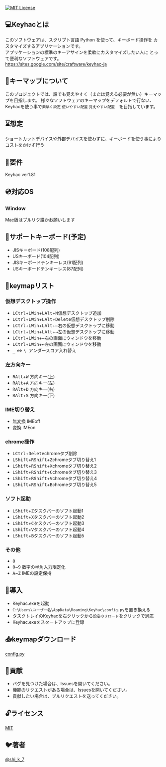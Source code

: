 [![MIT License](http://img.shields.io/badge/license-MIT-blue.svg?style=flat)](LICENSE)
## 💻Keyhacとは
このソフトウェアは、スクリプト言語 Python を使って、キーボード操作を カスタマイズするアプリケーションです。  
アプリケーションの標準のキーアサインを柔軟にカスタマイズしたい人に とって便利なソフトウェアです。  
https://sites.google.com/site/craftware/keyhac-ja

## 📃キーマップについて
このプロジェクトでは、誰でも覚えやすく（または覚える必要が無い）キーマップを目指します。
様々なソフトウェアのキーマップをデフォルトで行ない、Keyhacを使う事で`素早く設定` `使いやすい配置` `覚えやすい配置`　を目指しています。

## ️⌛️想定
ショートカットデバイスや外部デバイスを使わずに、キーボードを使う事によりコストをかけず行う

## 🔨要件
Keyhac ver1.81

## 💿対応OS  
### Window
Mac版はプルリク誰かお願いします

## 🔧サポートキーボード(予定)
- JISキーボード(108配列)
- USキーボード(104配列)
- JISキーボードテンキーレス(91配列)
- USキーボードテンキーレス(87配列)

## 📝keymapリスト
### 仮想デスクトップ操作 
- <kbd>LCtrl</kbd>+<kbd>LWin</kbd>+<kbd>LAlt</kbd>+<kbd>N</kbd>仮想デスクトップ追加
- <kbd>LCtrl</kbd>+<kbd>LWin</kbd>+<kbd>LAlt</kbd>+<kbd>Delete</kbd>仮想デスクトップ削除
- <kbd>LCtrl</kbd>+<kbd>LWin</kbd>+<kbd>LAlt</kbd>+<kbd>←</kbd>右の仮想デスクトップに移動
- <kbd>LCtrl</kbd>+<kbd>LWin</kbd>+<kbd>LAlt</kbd>+<kbd>→</kbd>左の仮想デスクトップに移動
- <kbd>LCtrl</kbd>+<kbd>LWin</kbd>+<kbd>→</kbd>右の画面にウィンドウを移動
- <kbd>LCtrl</kbd>+<kbd>LWin</kbd>+<kbd>←</kbd>左の画面にウィンドウを移動
- <kbd>_</kbd> ⇔ <kbd> \ </kbd> アンダースコア入れ替え  
### 左方向キー  
- <kbd>RAlt</kbd>+<kbd>W</kbd> 方向キー(上)
- <kbd>RAlt</kbd>+<kbd>A</kbd> 方向キー(左)
- <kbd>RAlt</kbd>+<kbd>D</kbd> 方向キー(右)
- <kbd>RAlt</kbd>+<kbd>S</kbd> 方向キー(下)  
### IME切り替え   
- <kbd>無変換</kbd> IMEoff
- <kbd>変換</kbd> IMEon
### chrome操作 
- <kbd>LCtrl</kbd>+<kbd>Delete</kbd>chromeタブ削除
- <kbd>LShift</kbd>+<kbd>RShift</kbd>+<kbd>Z</kbd>chromeタブ切り替え1
- <kbd>LShift</kbd>+<kbd>RShift</kbd>+<kbd>X</kbd>chromeタブ切り替え2
- <kbd>LShift</kbd>+<kbd>RShift</kbd>+<kbd>C</kbd>chromeタブ切り替え3
- <kbd>LShift</kbd>+<kbd>RShift</kbd>+<kbd>V</kbd>chromeタブ切り替え4
- <kbd>LShift</kbd>+<kbd>RShift</kbd>+<kbd>B</kbd>chromeタブ切り替え5
### ソフト起動 
- <kbd>LShift</kbd>+<kbd>Z</kbd>タスクバーのソフト起動1
- <kbd>LShift</kbd>+<kbd>X</kbd>タスクバーのソフト起動2
- <kbd>LShift</kbd>+<kbd>C</kbd>タスクバーのソフト起動3
- <kbd>LShift</kbd>+<kbd>V</kbd>タスクバーのソフト起動4
- <kbd>LShift</kbd>+<kbd>B</kbd>タスクバーのソフト起動5
### その他 
- <kbd>0</kbd>
- <kbd>0</kbd>~<kbd>9</kbd> 数字の半角入力限定化
- <kbd>A</kbd>~<kbd>Z</kbd> IMEの設定保持

## 🏃導入
- Keyhac.exeを起動
- `‪C:\Users\ユーザー名\AppData\Roaming\Keyhac\config.py`を置き換える
- タスクトレイのKeyhacを右クリックから`設定のリロード`をクリックで適応
- Keyhac.exeをスタートアップに登録

## 📥keymapダウンロード
[config.py](https://github.com/KatanoShingo/KeyhacKeymap/releases)

## 💪貢献
- バグを見つけた場合は、Issuesを開いてください。    
- 機能のリクエストがある場合は、Issuesを開いてください。    
- 貢献したい場合は、プルリクエストを送ってください。    

## 🔓ライセンス
[MIT](https://github.com/KatanoShingo/KeyhacKeymap/blob/master/LICENSE)

## 🐦著者
[@shi_k_7](https://twitter.com/shi_k_7)  
